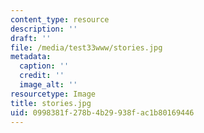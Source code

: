 ```yaml
---
content_type: resource
description: ''
draft: ''
file: /media/test33www/stories.jpg
metadata:
  caption: ''
  credit: ''
  image_alt: ''
resourcetype: Image
title: stories.jpg
uid: 0998381f-278b-4b29-938f-ac1b80169446
---
```

